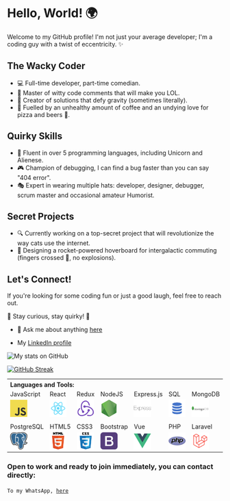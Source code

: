 # Hello, World! 🌍

Welcome to my GitHub profile! I'm not just your average developer; I'm a coding guy with a twist of eccentricity. ✨

## The Wacky Coder

- 💻 Full-time developer, part-time comedian.
- 🤣 Master of witty code comments that will make you LOL.
- 🌟 Creator of solutions that defy gravity (sometimes literally).
- 🍔 Fuelled by an unhealthy amount of coffee and an undying love for pizza and beers 🍻.

## Quirky Skills

- 🦄 Fluent in over 5 programming languages, including Unicorn and Alienese.
- 🎮 Champion of debugging, I can find a bug faster than you can say "404 error".
- 🎭 Expert in wearing multiple hats: developer, designer, debugger, scrum master and occasional amateur Humorist.

## Secret Projects

- 🔍 Currently working on a top-secret project that will revolutionize the way cats use the internet.
- 🚀 Designing a rocket-powered hoverboard for intergalactic commuting (fingers crossed 🤞, no explosions).

## Let's Connect!

If you're looking for some coding fun or just a good laugh, feel free to reach out.

🌈 Stay curious, stay quirky! 🌈

- 💬 Ask me about anything [here](https://wa.me/542645240612)

- My [LinkedIn profile](https://www.linkedin.com/in/guillermo-david-andrada)

![My stats on GitHub](https://github-readme-stats.vercel.app/api?username=GuilloSGit)

[![GitHub Streak](https://awesome-github-stats.azurewebsites.net/user-stats/GuilloSGit&theme=dark)](https://git.io/awesome-stats-card)

<table>
  <th colspan="7" align="left">
      Languages and Tools:
   </th>
  <tr>
    <td>JavaScript</td>
    <td>React</td>
    <td>Redux</td>
    <td>NodeJS</td>
    <td>Express.js</td>
    <td>SQL</td>
    <td>MongoDB</td>
  </tr>
  <tr>
    <td><img height="40" src="https://raw.githubusercontent.com/github/explore/80688e429a7d4ef2fca1e82350fe8e3517d3494d/topics/javascript/javascript.png"></td>
    <td><img height="40" src="https://raw.githubusercontent.com/github/explore/80688e429a7d4ef2fca1e82350fe8e3517d3494d/topics/react/react.png"></td>
    <td><img height="40" src="https://raw.githubusercontent.com/github/explore/80688e429a7d4ef2fca1e82350fe8e3517d3494d/topics/redux/redux.png"></code></td>
    <td><img height="40" src="https://raw.githubusercontent.com/github/explore/80688e429a7d4ef2fca1e82350fe8e3517d3494d/topics/nodejs/nodejs.png"></td>
    <td><img height="40" src="https://raw.githubusercontent.com/github/explore/80688e429a7d4ef2fca1e82350fe8e3517d3494d/topics/express/express.png"></td>
    <td><img height="40" src="https://raw.githubusercontent.com/github/explore/80688e429a7d4ef2fca1e82350fe8e3517d3494d/topics/sql/sql.png"></td>
      <td><img height="40" src="https://raw.githubusercontent.com/github/explore/80688e429a7d4ef2fca1e82350fe8e3517d3494d/topics/mongodb/mongodb.png"></td>
  </tr>
  <tr>
    <td colspan="7"></td>
  </tr>
  <tr>
    <td>PostgreSQL</td>
    <td>HTML5</td>
    <td>CSS3</td>
    <td>Bootstrap</td>
    <td>Vue</td>
    <td>PHP</td>
    <td>Laravel</td>
  </tr>
    <tr>
    <td><img height="40" src="https://raw.githubusercontent.com/github/explore/80688e429a7d4ef2fca1e82350fe8e3517d3494d/topics/postgresql/postgresql.png"></td>
    <td><img height="40" src="https://raw.githubusercontent.com/github/explore/80688e429a7d4ef2fca1e82350fe8e3517d3494d/topics/html/html.png"></td>
    <td><img height="40" src="https://raw.githubusercontent.com/github/explore/80688e429a7d4ef2fca1e82350fe8e3517d3494d/topics/css/css.png"></td>
    <td><img height="40" src="https://raw.githubusercontent.com/github/explore/80688e429a7d4ef2fca1e82350fe8e3517d3494d/topics/bootstrap/bootstrap.png"></td>
    <td><img height="40" src="https://raw.githubusercontent.com/github/explore/80688e429a7d4ef2fca1e82350fe8e3517d3494d/topics/vue/vue.png"></td>
    <td><img height="40" src="https://raw.githubusercontent.com/github/explore/80688e429a7d4ef2fca1e82350fe8e3517d3494d/topics/php/php.png"></td>
    <td><img height="40" src="https://raw.githubusercontent.com/github/explore/80688e429a7d4ef2fca1e82350fe8e3517d3494d/topics/laravel/laravel.png"></td>
  </tr>
</table>

### Open to work and ready to join immediately, you can contact directly:

<code>To my WhatsApp, [here](https://wa.me/542645240612)</code>
